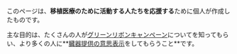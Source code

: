 このページは、**移植医療のために活動する人たちを応援する**ために個人が作成したものです。

主な目的は、たくさんの人が[グリーンリボンキャンペーン](http://www.green-ribbon.jp/)についてを知ってもらい、より多くの人に**[臓器提供の意思表示](https://www2.jotnw.or.jp/)をしてもらうこと**です。
